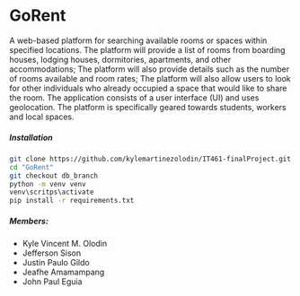 # GoRent
A web-based platform for searching available rooms or spaces within specified locations. The platform will provide a list of rooms from boarding houses, lodging houses, dormitories, apartments, and other accommodations; The platform will also provide details such as the number of rooms available and room rates; The platform will also allow users to look for other individuals who already occupied a space that would like to share the room. The application consists of a user interface (UI) and uses geolocation. The platform is specifically geared towards students, workers and local spaces.
##### Installation 

```sh
git clone https://github.com/kylemartinezolodin/IT461-finalProject.git
cd "GoRent"
git checkout db_branch
python -m venv venv
venv\scritps\activate
pip install -r requirements.txt
```

##### Members:
- Kyle Vincent M. Olodin
- Jefferson Sison
- Justin Paulo Gildo
- Jeafhe Amamampang
- John Paul Eguia